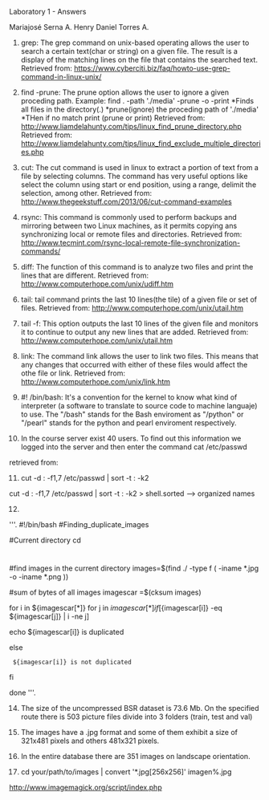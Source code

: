Laboratory 1 - Answers

Mariajosé Serna A.
Henry Daniel Torres A.

1. grep: The grep command on unix-based operating allows the user to search a certain text(char or string) on a given file. The result is a display of the matching lines on the file that contains the searched text. 
Retrieved from: https://www.cyberciti.biz/faq/howto-use-grep-command-in-linux-unix/ 

2. find -prune: The prune option allows the user to ignore a given proceding path. 
Example: find . -path './media' -prune -o -print
*Finds all files in the directory(.)
*prune(ignore) the proceding path of './media'
*THen if no match print (prune or print)
Retrieved from: http://www.liamdelahunty.com/tips/linux_find_prune_directory.php
Retrieved from: http://www.liamdelahunty.com/tips/linux_find_exclude_multiple_directories.php

3. cut: The cut command is used in linux to extract a portion of text from a file by selecting columns. The command has very useful options like select the column using start or end position, using a range, delimit the selection, among other. 
Retrieved from: http://www.thegeekstuff.com/2013/06/cut-command-examples

4. rsync: This command is commonly used to perform backups and mirroring between two Linux machines, as it permits copying ans synchronizing local or remote files and directories.
Retrieved from: http://www.tecmint.com/rsync-local-remote-file-synchronization-commands/

5. diff: The function of this command is to analyze two files and print the lines that are different. 
Retrieved from: http://www.computerhope.com/unix/udiff.htm

6. tail: tail command prints the last 10 lines(the tile) of a given file or set of files.
Retrieved from: http://www.computerhope.com/unix/utail.htm

7. tail -f: This option outputs the last 10 lines of the given file and monitors it to continue to output any new lines that are added.
Retrieved from: http://www.computerhope.com/unix/utail.htm

8. link: The command link allows the user to link two files. This means that any changes that occurred with either of these files would affect the othe file or link.
Retrieved from: http://www.computerhope.com/unix/link.htm

9. #! /bin/bash: It's a convention for the kernel to know what kind of interpreter (a software to translate to source code to machine languaje) to use. The "/bash" stands for the Bash enviroment as "/python" or "/pearl" stands for the python and pearl enviroment respectively.

10. In the course server exist 40 users. To find out this information we logged into the server and then enter the command cat /etc/passwd

retrieved from: 

11. cut -d : -f1,7 /etc/passwd | sort -t : -k2 

cut -d : -f1,7 /etc/passwd | sort -t : -k2 > shell.sorted --> organized names

12. 
'''.
#!/bin/bash
#Finding_duplicate_images

#Current directory
cd

#
#find images in the current directory 
 images=$(find ./ -type f \( -iname \*.jpg -o -iname \*.png \))

#sum of bytes of all images 
imagescar =$(cksum images)



for i in ${imagescar[*]}
for j in ${imagescar[*]}
  if [${imagescar[i]} -eq ${imagescar[j]} | i -ne j]

echo ${imagescar[i]} is duplicated 

else 

     ${imagescar[i]} is not duplicated

fi 

done 
'''.

14. The size of the uncompressed BSR dataset is 73.6 Mb. On the specified route there is 503 picture files divide into 3 folders (train, test and val)


15. The images have a .jpg format and some of them exhibit a size of 321x481 pixels and others 481x321 pixels.


16. In the entire database there are 351 images on landscape orientation.


17. cd your/path/to/images | convert '*.jpg[256x256]' imagen%.jpg

http://www.imagemagick.org/script/index.php

















